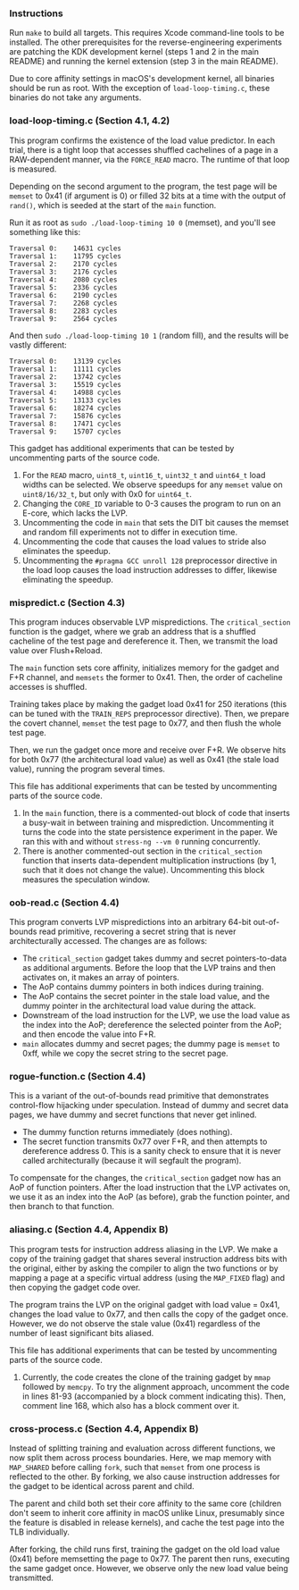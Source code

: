 ### Instructions

Run `make` to build all targets. This requires Xcode command-line tools to be installed. The other prerequisites for the reverse-engineering experiments are patching the KDK development kernel (steps 1 and 2 in the main README) and running the kernel extension (step 3 in the main README).

Due to core affinity settings in macOS's development kernel, all binaries should be run as root. With the exception of `load-loop-timing.c`, these binaries do not take any arguments.

### load-loop-timing.c (Section 4.1, 4.2)

This program confirms the existence of the load value predictor. In each trial, there is a tight loop that accesses shuffled cachelines of a page in a RAW-dependent manner, via the `FORCE_READ` macro. The runtime of that loop is measured.

Depending on the second argument to the program, the test page will be `memset` to 0x41 (if argument is 0) or filled 32 bits at a time with the output of `rand()`, which is seeded at the start of the `main` function.

Run it as root as `sudo ./load-loop-timing 10 0` (memset), and you'll see something like this:

```
Traversal 0:    14631 cycles
Traversal 1:    11795 cycles
Traversal 2:    2170 cycles
Traversal 3:    2176 cycles
Traversal 4:    2080 cycles
Traversal 5:    2336 cycles
Traversal 6:    2190 cycles
Traversal 7:    2268 cycles
Traversal 8:    2283 cycles
Traversal 9:    2564 cycles
```

And then `sudo ./load-loop-timing 10 1` (random fill), and the results will be vastly different:

```
Traversal 0:    13139 cycles
Traversal 1:    11111 cycles
Traversal 2:    13742 cycles
Traversal 3:    15519 cycles
Traversal 4:    14988 cycles
Traversal 5:    13133 cycles
Traversal 6:    18274 cycles
Traversal 7:    15876 cycles
Traversal 8:    17471 cycles
Traversal 9:    15707 cycles
```

This gadget has additional experiments that can be tested by uncommenting parts of the source code.

1. For the `READ` macro, `uint8_t`, `uint16_t`, `uint32_t` and `uint64_t` load widths can be selected. We observe speedups for any `memset` value on `uint8/16/32_t`, but only with 0x0 for `uint64_t`.
1. Changing the `CORE_ID` variable to 0-3 causes the program to run on an E-core, which lacks the LVP.
1. Uncommenting the code in `main` that sets the DIT bit causes the memset and random fill experiments not to differ in execution time.
1. Uncommenting the code that causes the load values to stride also eliminates the speedup.
1. Uncommenting the `#pragma GCC unroll 128` preprocessor directive in the load loop causes the load instruction addresses to differ, likewise eliminating the speedup.

### mispredict.c (Section 4.3)

This program induces observable LVP mispredictions. The `critical_section` function is the gadget, where we grab an address that is a shuffled cacheline of the test page and dereference it. Then, we transmit the load value over Flush+Reload.

The `main` function sets core affinity, initializes memory for the gadget and F+R channel, and `memsets` the former to 0x41. Then, the order of cacheline accesses is shuffled.

Training takes place by making the gadget load 0x41 for 250 iterations (this can be tuned with the `TRAIN_REPS` preprocessor directive). Then, we prepare the covert channel, `memset` the test page to 0x77, and then flush the whole test page.

Then, we run the gadget once more and receive over F+R. We observe hits for both 0x77 (the architectural load value) as well as 0x41 (the stale load value), running the program several times.

This file has additional experiments that can be tested by uncommenting parts of the source code.

1. In the `main` function, there is a commented-out block of code that inserts a busy-wait in between training and misprediction. Uncommenting it turns the code into the state persistence experiment in the paper. We ran this with and without `stress-ng --vm 0` running concurrently.
1. There is another commented-out section in the `critical_section` function that inserts data-dependent multiplication instructions (by 1, such that it does not change the value). Uncommenting this block measures the speculation window.

### oob-read.c (Section 4.4)

This program converts LVP mispredictions into an arbitrary 64-bit out-of-bounds read primitive, recovering a secret string that is never architecturally accessed. The changes are as follows:

* The `critical_section` gadget takes dummy and secret pointers-to-data as additional arguments. Before the loop that the LVP trains and then activates on, it makes an array of pointers.
* The AoP contains dummy pointers in both indices during training.
* The AoP contains the secret pointer in the stale load value, and the dummy pointer in the architectural load value during the attack.
* Downstream of the load instruction for the LVP, we use the load value as the index into the AoP; dereference the selected pointer from the AoP; and then encode the value into F+R.
* `main` allocates dummy and secret pages; the dummy page is `memset` to 0xff, while we copy the secret string to the secret page.

### rogue-function.c (Section 4.4) 

This is a variant of the out-of-bounds read primitive that demonstrates control-flow hijacking under speculation. Instead of dummy and secret data pages, we have dummy and secret functions that never get inlined.

* The dummy function returns immediately (does nothing).
* The secret function transmits 0x77 over F+R, and then attempts to dereference address 0. This is a sanity check to ensure that it is never called architecturally (because it will segfault the program).

To compensate for the changes, the `critical_section` gadget now has an AoP of function pointers. After the load instruction that the LVP activates on, we use it as an index into the AoP (as before), grab the function pointer, and then branch to that function.

### aliasing.c (Section 4.4, Appendix B)

This program tests for instruction address aliasing in the LVP. We make a copy of the training gadget that shares several instruction address bits with the original, either by asking the compiler to align the two functions or by mapping a page at a specific virtual address (using the `MAP_FIXED` flag) and then copying the gadget code over.

The program trains the LVP on the original gadget with load value = 0x41, changes the load value to 0x77, and then calls the copy of the gadget once. However, we do not observe the stale value (0x41) regardless of the number of least significant bits aliased.

This file has additional experiments that can be tested by uncommenting parts of the source code.

1. Currently, the code creates the clone of the training gadget by `mmap` followed by `memcpy`. To try the alignment approach, uncomment the code in lines 81-93 (accompanied by a block comment indicating this). Then, comment line 168, which also has a block comment over it.

### cross-process.c (Section 4.4, Appendix B)

Instead of splitting training and evaluation across different functions, we now split them across process boundaries. Here, we map memory with `MAP_SHARED` before calling `fork`, such that `memset` from one process is reflected to the other. By forking, we also cause instruction addresses for the gadget to be identical across parent and child.

The parent and child both set their core affinity to the same core (children don't seem to inherit core affinity in macOS unlike Linux, presumably since the feature is disabled in release kernels), and cache the test page into the TLB individually.

After forking, the child runs first, training the gadget on the old load value (0x41) before memsetting the page to 0x77. The parent then runs, executing the same gadget once. However, we observe only the new load value being transmitted.